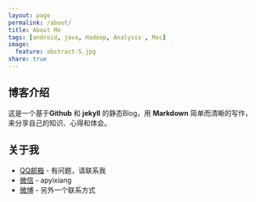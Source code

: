 ```yaml
---
layout: page
permalink: /about/
title: About Me
tags: [android, java, Hadoop, Analysis , Mac]
image:
  feature: abstract-5.jpg
share: true
---
```

## 博客介绍

  这是一个基于**Github** 和 **jekyll** 的静态Blog，用 **Markdown** 简单而清晰的写作，来分享自己的知识、心得和体会。

## 关于我
- [QQ邮箱](553784520@qq.com)  -  有问题，请联系我
- [微信]()  -  apyixiang
- [微博](http://weibo.com/p/1005053240479372/home?from=page_100505&mod=TAB#place)  -  另外一个联系方式
